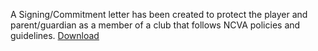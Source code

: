 A Signing/Commitment letter has been created to protect the player and parent/guardian as a member of a club that follows NCVA policies and guidelines. [Download]({{url_tryout_policy_and_commitment_letter}})
